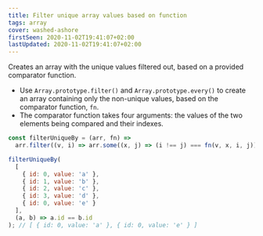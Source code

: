 ```yaml
---
title: Filter unique array values based on function
tags: array
cover: washed-ashore
firstSeen: 2020-11-02T19:41:07+02:00
lastUpdated: 2020-11-02T19:41:07+02:00
---
```


Creates an array with the unique values filtered out, based on a provided comparator function.

- Use `Array.prototype.filter()` and `Array.prototype.every()` to create an array containing only the non-unique values, based on the comparator function, `fn`.
- The comparator function takes four arguments: the values of the two elements being compared and their indexes.

```js
const filterUniqueBy = (arr, fn) =>
  arr.filter((v, i) => arr.some((x, j) => (i !== j) === fn(v, x, i, j)));
```

```js
filterUniqueBy(
  [
    { id: 0, value: 'a' },
    { id: 1, value: 'b' },
    { id: 2, value: 'c' },
    { id: 3, value: 'd' },
    { id: 0, value: 'e' }
  ],
  (a, b) => a.id == b.id
); // [ { id: 0, value: 'a' }, { id: 0, value: 'e' } ]
```
